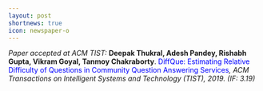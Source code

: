 ```yaml
---
layout: post
shortnews: true
icon: newspaper-o
---
```

<i>Paper accepted at ACM TIST:</i> <b> Deepak Thukral, Adesh Pandey, Rishabh Gupta, Vikram Goyal, Tanmoy Chakraborty</b>. <font color="blue">DiffQue: Estimating Relative Difficulty of Questions in Community Question Answering Services</font><i>, ACM Transactions on Intelligent Systems and Technology (TIST), 2019. (IF: 3.19)